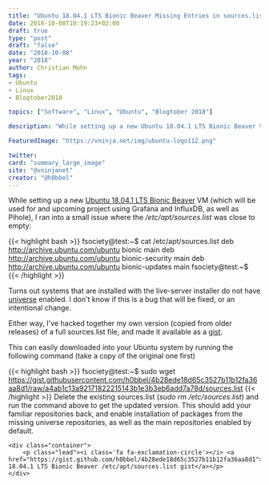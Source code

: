 ```yaml
---
title: "Ubuntu 18.04.1 LTS Bionic Beaver Missing Entries in sources.list"
date: 2018-10-08T10:19:23+02:00
draft: true
type: "post"
draft: "false"
date: "2018-10-08"
year: "2018"
author: Christian Mohn
tags:
- Ubuntu
- Linux
- Blogtober2018

topics: ["Software", "Linux", "Ubuntu", "Blogtober 2018"]

description: "While setting up a new Ubuntu 18.04.1 LTS Bionic Beaver VM (which will be used for Grafana and InfluxDB), I ran into a small issue where the */etc/apt/sources.list* was close to empty"

FeaturedImage: "https://vninja.net/img/ubuntu-logo112.png"

twitter:
card: "summary_large_image"
site: "@vninjanet"
creator: "@h0bbel"
---
```

While setting up a new [Ubuntu 18.04.1 LTS Bionic Beaver](http://releases.ubuntu.com/18.04/) VM (which will be used for and upcoming project using Grafana and InfluxDB, as well as Pihole), I ran into a small issue where the */etc/apt/sources.list* was close to empty:

{{< highlight bash >}}
fsociety@test:~$ cat /etc/apt/sources.list
deb http://archive.ubuntu.com/ubuntu bionic main
deb http://archive.ubuntu.com/ubuntu bionic-security main
deb http://archive.ubuntu.com/ubuntu bionic-updates main
fsociety@test:~$
{{< /highlight >}}

Turns out systems that are installed with the live-server installer do not have [universe](https://help.ubuntu.com/community/Repositories/Ubuntu) enabled. I don't know if this is a bug that will be fixed, or an intentional change.

Either way, I've hacked together  my own version (copied from older releases) of a full sources.list file, and made it available as a [gist](https://gist.github.com/h0bbel/4b28ede18d65c3527b11b12fa36aa8d1).

This can easily downloaded into your Ubuntu system by running the following command (take a copy of the original one first)

{{< highlight bash >}}
fsociety@test:~$ sudo wget https://gist.githubusercontent.com/h0bbel/4b28ede18d65c3527b11b12fa36aa8d1/raw/a4ab1c13a92171822215143b1e3b3eb6add7a78d/sources.list
{{< /highlight >}}
Delete the existing sources.list (*sudo rm /etc/sources.list*) and run the command above to get the updated version. This should add your familiar repositories back, and enable installation of packages from the missing universe repositories, as well as the main repositories enabled by default.

<!--Jumbotron-->
<div class="jumbotron jumbotron-fluid">

    <div class="container">
        <p class="lead"><i class='fa fa-exclamation-circle'></i> <a href="https://gist.github.com/h0bbel/4b28ede18d65c3527b11b12fa36aa8d1">Ubuntu 18.04.1 LTS Bionic Beaver /etc/apt/sources.list gist</a></p>
    </div>

</div>
<!--Jumbotron-->
